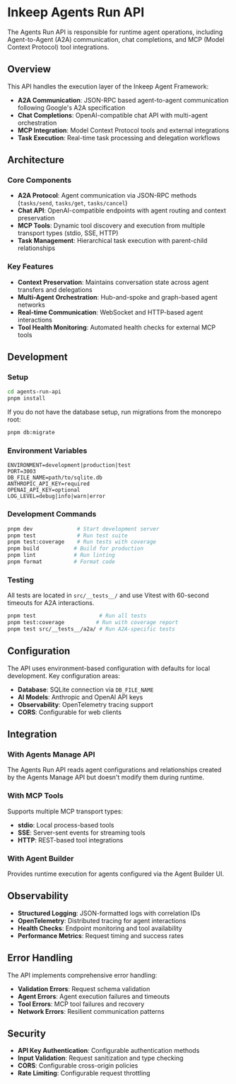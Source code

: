 # Inkeep Agents Run API

The Agents Run API is responsible for runtime agent operations, including Agent-to-Agent (A2A) communication, chat completions, and MCP (Model Context Protocol) tool integrations.

## Overview

This API handles the execution layer of the Inkeep Agent Framework:
- **A2A Communication**: JSON-RPC based agent-to-agent communication following Google's A2A specification
- **Chat Completions**: OpenAI-compatible chat API with multi-agent orchestration
- **MCP Integration**: Model Context Protocol tools and external integrations
- **Task Execution**: Real-time task processing and delegation workflows

## Architecture

### Core Components

- **A2A Protocol**: Agent communication via JSON-RPC methods (`tasks/send`, `tasks/get`, `tasks/cancel`)
- **Chat API**: OpenAI-compatible endpoints with agent routing and context preservation
- **MCP Tools**: Dynamic tool discovery and execution from multiple transport types (stdio, SSE, HTTP)
- **Task Management**: Hierarchical task execution with parent-child relationships

### Key Features

- **Context Preservation**: Maintains conversation state across agent transfers and delegations
- **Multi-Agent Orchestration**: Hub-and-spoke and graph-based agent networks
- **Real-time Communication**: WebSocket and HTTP-based agent interactions
- **Tool Health Monitoring**: Automated health checks for external MCP tools

## Development

### Setup
```bash
cd agents-run-api
pnpm install
```

If you do not have the database setup, run migrations from the monorepo root:
```bash
pnpm db:migrate
```


### Environment Variables
```env
ENVIRONMENT=development|production|test
PORT=3003
DB_FILE_NAME=path/to/sqlite.db
ANTHROPIC_API_KEY=required
OPENAI_API_KEY=optional
LOG_LEVEL=debug|info|warn|error
```

### Development Commands
```bash
pnpm dev              # Start development server
pnpm test             # Run test suite
pnpm test:coverage    # Run tests with coverage
pnpm build           # Build for production
pnpm lint            # Run linting
pnpm format          # Format code
```

### Testing
All tests are located in `src/__tests__/` and use Vitest with 60-second timeouts for A2A interactions.

```bash
pnpm test                    # Run all tests
pnpm test:coverage          # Run with coverage report
pnpm test src/__tests__/a2a/ # Run A2A-specific tests
```

## Configuration

The API uses environment-based configuration with defaults for local development. Key configuration areas:

- **Database**: SQLite connection via `DB_FILE_NAME`
- **AI Models**: Anthropic and OpenAI API keys
- **Observability**: OpenTelemetry tracing support
- **CORS**: Configurable for web clients

## Integration

### With Agents Manage API
The Agents Run API reads agent configurations and relationships created by the Agents Manage API but doesn't modify them during runtime.

### With MCP Tools
Supports multiple MCP transport types:
- **stdio**: Local process-based tools  
- **SSE**: Server-sent events for streaming tools
- **HTTP**: REST-based tool integrations

### With Agent Builder
Provides runtime execution for agents configured via the Agent Builder UI.

## Observability

- **Structured Logging**: JSON-formatted logs with correlation IDs
- **OpenTelemetry**: Distributed tracing for agent interactions
- **Health Checks**: Endpoint monitoring and tool availability
- **Performance Metrics**: Request timing and success rates

## Error Handling

The API implements comprehensive error handling:
- **Validation Errors**: Request schema validation
- **Agent Errors**: Agent execution failures and timeouts
- **Tool Errors**: MCP tool failures and recovery
- **Network Errors**: Resilient communication patterns

## Security

- **API Key Authentication**: Configurable authentication methods
- **Input Validation**: Request sanitization and type checking  
- **CORS**: Configurable cross-origin policies
- **Rate Limiting**: Configurable request throttling
